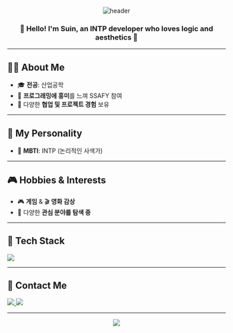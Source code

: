 <div align="center">

![header](https://capsule-render.vercel.app/api?type=waving&color=0:77c4d3,100:a3d8f4&height=250&section=header&text=Lee%20Suin&fontSize=60&fontColor=ffffff)

### 🌸 Hello! I'm Suin, an INTP developer who loves logic and aesthetics 🌸

</div>

---

## 🧑‍💻 About Me

- 🎓 **전공**: 산업공학
- 🧠 **프로그래밍에 흥미**를 느껴 SSAFY 참여
- 🤝 다양한 **협업 및 프로젝트 경험** 보유

---

## 🧬 My Personality

- 🧩 **MBTI**: INTP (논리적인 사색가)

---

## 🎮 Hobbies & Interests

- 🎮 **게임** & 🎬 **영화 감상**
- 🌱 다양한 **관심 분야를 탐색 중**

---

## 🔧 Tech Stack

<div align="left">

<img src="https://img.shields.io/badge/Java-007396?style=for-the-badge&logo=OpenJDK&logoColor=white"/>

</div>

---

## 📨 Contact Me

<div>
  <a href="mailto:toto0887@gmail.com">
    <img src="https://img.shields.io/badge/Gmail-EA4335?style=flat-square&logo=Gmail&logoColor=white"/>
  </a>
  <a href="https://github.com/your-github-username">
    <img src="https://img.shields.io/badge/GitHub_Profile-181717?style=flat-square&logo=GitHub&logoColor=white"/>
  </a>
</div>

---

<p align="center">
  <img src="https://capsule-render.vercel.app/api?type=waving&color=0:a3d8f4,100:ffffff&height=120&section=footer"/>
</p>
